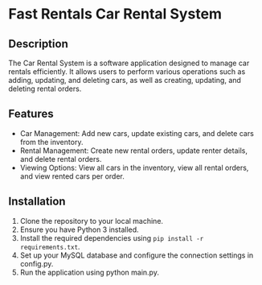 # Fast Rentals Car Rental System

## Description
The Car Rental System is a software application designed to manage car rentals efficiently. It allows users to perform various operations such as adding, updating, and deleting cars, as well as creating, updating, and deleting rental orders.

## Features
- Car Management: Add new cars, update existing cars, and delete cars from the inventory.
- Rental Management: Create new rental orders, update renter details, and delete rental orders.
- Viewing Options: View all cars in the inventory, view all rental orders, and view rented cars per order.

## Installation
1. Clone the repository to your local machine.
2. Ensure you have Python 3 installed.
3. Install the required dependencies using ```pip install -r requirements.txt```.
4. Set up your MySQL database and configure the connection settings in config.py.
5. Run the application using python main.py.
